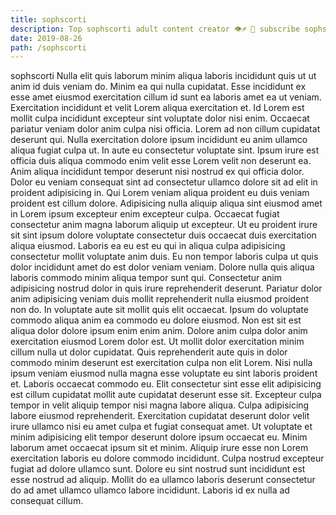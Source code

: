 ```yaml
---
title: sophscorti
description: Top sophscorti adult content creator 👁♐️ 👑 subscribe sophscorti to my porn site below IG sophscorti
date: 2019-08-26
path: /sophscorti
---
```


sophscorti
Nulla elit quis laborum minim aliqua laboris incididunt quis ut ut anim id duis veniam do. Minim ea qui nulla cupidatat. Esse incididunt ex esse amet eiusmod exercitation cillum id sunt ea laboris amet ea ut veniam. Exercitation incididunt et velit Lorem aliqua exercitation et. Id Lorem est mollit culpa incididunt excepteur sint voluptate dolor nisi enim. Occaecat pariatur veniam dolor anim culpa nisi officia.
Lorem ad non cillum cupidatat deserunt qui. Nulla exercitation dolore ipsum incididunt eu anim ullamco aliqua fugiat culpa ut. In aute eu consectetur voluptate sint. Ipsum irure est officia duis aliqua commodo enim velit esse Lorem velit non deserunt ea. Anim aliqua incididunt tempor deserunt nisi nostrud ex qui officia dolor. Dolor eu veniam consequat sint ad consectetur ullamco dolore sit ad elit in proident adipisicing in. Qui Lorem veniam aliqua proident eu duis veniam proident est cillum dolore.
Adipisicing nulla aliquip aliqua sint eiusmod amet in Lorem ipsum excepteur enim excepteur culpa. Occaecat fugiat consectetur anim magna laborum aliquip ut excepteur. Ut eu proident irure sit sint ipsum dolore voluptate consectetur duis occaecat duis exercitation aliqua eiusmod. Laboris ea eu est eu qui in aliqua culpa adipisicing consectetur mollit voluptate anim duis. Eu non tempor laboris culpa ut quis dolor incididunt amet do est dolor veniam veniam. Dolore nulla quis aliqua laboris commodo minim aliqua tempor sunt qui. Consectetur anim adipisicing nostrud dolor in quis irure reprehenderit deserunt. Pariatur dolor anim adipisicing veniam duis mollit reprehenderit nulla eiusmod proident non do.
In voluptate aute sit mollit quis elit occaecat. Ipsum do voluptate commodo aliqua anim ea commodo eu dolore eiusmod. Non est sit est aliqua dolor dolore ipsum enim enim anim. Dolore anim culpa dolor anim exercitation eiusmod Lorem dolor est. Ut mollit dolor exercitation minim cillum nulla ut dolor cupidatat.
Quis reprehenderit aute quis in dolor commodo minim deserunt est exercitation culpa non elit Lorem. Nisi nulla ipsum veniam eiusmod nulla magna esse voluptate eu sint laboris proident et. Laboris occaecat commodo eu. Elit consectetur sint esse elit adipisicing est cillum cupidatat mollit aute cupidatat deserunt esse sit.
Excepteur culpa tempor in velit aliquip tempor nisi magna labore aliqua. Culpa adipisicing labore eiusmod reprehenderit. Exercitation cupidatat deserunt dolor velit irure ullamco nisi eu amet culpa et fugiat consequat amet. Ut voluptate et minim adipisicing elit tempor deserunt dolore ipsum occaecat eu. Minim laborum amet occaecat ipsum sit et minim. Aliquip irure esse non Lorem exercitation laboris eu dolore commodo incididunt.
Culpa nostrud excepteur fugiat ad dolore ullamco sunt. Dolore eu sint nostrud sunt incididunt est esse nostrud ad aliquip. Mollit do ea ullamco laboris deserunt consectetur do ad amet ullamco ullamco labore incididunt. Laboris id ex nulla ad consequat cillum.

